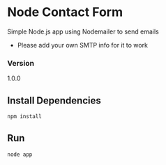 # Node Contact Form

Simple Node.js app using Nodemailer to send emails

- Please add your own SMTP info for it to work

### Version

1.0.0

## Install Dependencies

```bash
npm install 
```

## Run

```bash
node app
```
